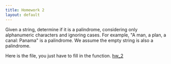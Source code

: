 ```yaml
---
title: Homework 2
layout: default
---
```



Given a string, determine if it is a palindrome, considering only alphanumeric characters and ignoring cases.
For example,
"A man, a plan, a canal: Panama" is a palindrome.
We assume the empty string is also a palindrome.


Here is the file, you just have to fill in the function. 
[hw_2](/cse2122/homework/palindrome.cpp)